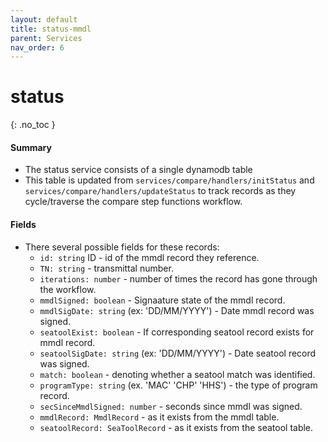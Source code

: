 ```yaml
---
layout: default
title: status-mmdl
parent: Services
nav_order: 6
---
```


# status

{: .no_toc }

#### Summary

- The status service consists of a single dynamodb table
- This table is updated from `services/compare/handlers/initStatus` and `services/compare/handlers/updateStatus` to track records as they cycle/traverse the compare step functions workflow. 

#### Fields
- There several possible fields for these records:
  - `id: string` ID - id of the mmdl record they reference. 
  - `TN: string` - transmittal number. 
  - `iterations: number` - number of times the record has gone through the workflow.
  - `mmdlSigned: boolean` - Signaature state of the mmdl record.
  - `mmdlSigDate: string` (ex: 'DD/MM/YYYY') - Date mmdl record was signed.
  - `seatoolExist: boolean` - If corresponding seatool record exists for mmdl record.
  - `seatoolSigDate: string` (ex: 'DD/MM/YYYY') - Date seatool record was signed.
  - `match: boolean` - denoting whether a seatool match was identified.
  - `programType: string` (ex. 'MAC' 'CHP' 'HHS') - the type of program record.
  - `secSinceMmdlSigned: number` - seconds since mmdl was signed.
  - `mmdlRecord: MmdlRecord` - as it exists from the mmdl table.
  - `seatoolRecord: SeaToolRecord` - as it exists from the seatool table.

